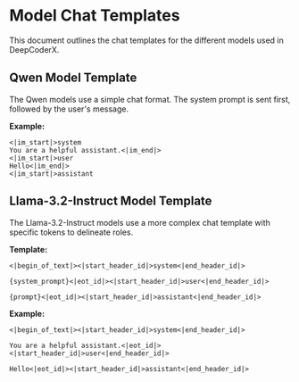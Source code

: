 # Model Chat Templates

This document outlines the chat templates for the different models used in DeepCoderX.

## Qwen Model Template

The Qwen models use a simple chat format. The system prompt is sent first, followed by the user's message.

**Example:**

```
<|im_start|>system
You are a helpful assistant.<|im_end|>
<|im_start|>user
Hello<|im_end|>
<|im_start|>assistant
```

## Llama-3.2-Instruct Model Template

The Llama-3.2-Instruct models use a more complex chat template with specific tokens to delineate roles.

**Template:**

```
<|begin_of_text|><|start_header_id|>system<|end_header_id|>

{system_prompt}<|eot_id|><|start_header_id|>user<|end_header_id|>

{prompt}<|eot_id|><|start_header_id|>assistant<|end_header_id|>
```

**Example:**

```
<|begin_of_text|><|start_header_id|>system<|end_header_id|>

You are a helpful assistant.<|eot_id|><|start_header_id|>user<|end_header_id|>

Hello<|eot_id|><|start_header_id|>assistant<|end_header_id|>
```
